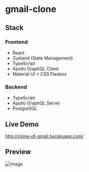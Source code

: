# gmail-clone

## Stack

### Frontend

- React
- Zustand (State Management)
- TypeScript
- Apollo GraphQL Client
- Material UI + CSS Flexbox

### Backend

- TypeScript
- Apollo GraphQL Server
- PostgreSQL

## Live Demo

http://clone-of-gmail.herokuapp.com/

## Preview 

![image](https://github.com/user-attachments/assets/ad64869c-7f5d-4a57-aa51-380b98ed28a2)

